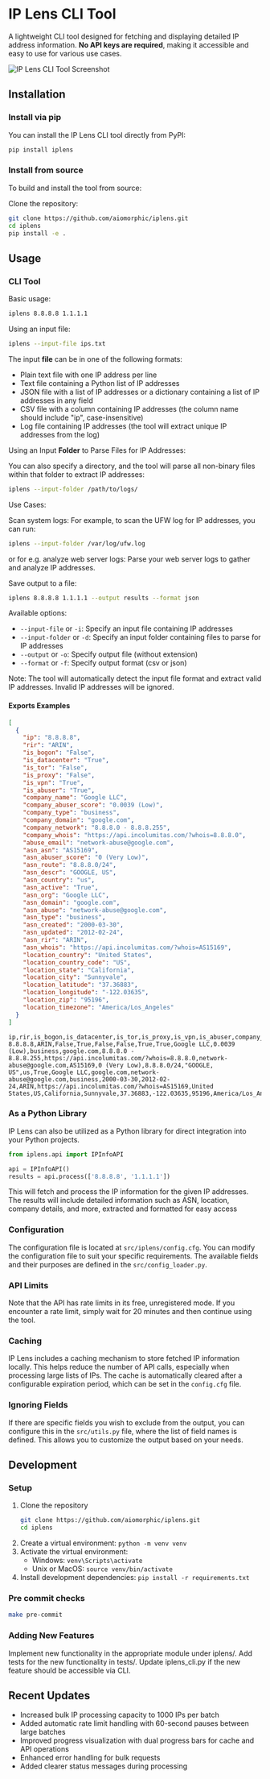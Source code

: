 # IP Lens CLI Tool

A  lightweight CLI tool designed for fetching and displaying detailed IP address information. **No API keys are required**, making it accessible and easy to use for various use cases.

![IP Lens CLI Tool Screenshot](https://i.ibb.co/0DdXPtt/ksnip-20240812-020344.png)


## Installation

### Install via pip

You can install the IP Lens CLI tool directly from PyPI:

```bash
pip install iplens
```

### Install from source

To build and install the tool from source:

Clone the repository:

```bash
git clone https://github.com/aiomorphic/iplens.git
cd iplens
pip install -e .
```

## Usage

### CLI Tool

Basic usage:

```bash
iplens 8.8.8.8 1.1.1.1
```

Using an input file:

```bash
iplens --input-file ips.txt
```

The input **file** can be in one of the following formats:

- Plain text file with one IP address per line
- Text file containing a Python list of IP addresses
- JSON file with a list of IP addresses or a dictionary containing a list of IP addresses in any field
- CSV file with a column containing IP addresses (the column name should include "ip", case-insensitive)
- Log file containing IP addresses (the tool will extract unique IP addresses from the log)

Using an Input **Folder** to Parse Files for IP Addresses:

You can also specify a directory, and the tool will parse all non-binary files within that folder to extract IP addresses:

```bash
iplens --input-folder /path/to/logs/
```

Use Cases:

Scan system logs: For example, to scan the UFW log for IP addresses, you can run:

```bash
iplens --input-folder /var/log/ufw.log
```

or for e.g. analyze web server logs: Parse your web server logs to gather and analyze IP addresses.

Save output to a file:

```bash
iplens 8.8.8.8 1.1.1.1 --output results --format json
```

Available options:

- `--input-file` or `-i`: Specify an input file containing IP addresses
- `--input-folder` or `-d`: Specify an input folder containing files to parse for IP addresses
- `--output` or `-o`: Specify output file (without extension)
- `--format` or `-f`: Specify output format (csv or json)

Note: The tool will automatically detect the input file format and extract valid IP addresses. Invalid IP addresses will be ignored.

#### Exports Examples

```json
[
  {
    "ip": "8.8.8.8",
    "rir": "ARIN",
    "is_bogon": "False",
    "is_datacenter": "True",
    "is_tor": "False",
    "is_proxy": "False",
    "is_vpn": "True",
    "is_abuser": "True",
    "company_name": "Google LLC",
    "company_abuser_score": "0.0039 (Low)",
    "company_type": "business",
    "company_domain": "google.com",
    "company_network": "8.8.8.0 - 8.8.8.255",
    "company_whois": "https://api.incolumitas.com/?whois=8.8.8.0",
    "abuse_email": "network-abuse@google.com",
    "asn_asn": "AS15169",
    "asn_abuser_score": "0 (Very Low)",
    "asn_route": "8.8.8.0/24",
    "asn_descr": "GOOGLE, US",
    "asn_country": "us",
    "asn_active": "True",
    "asn_org": "Google LLC",
    "asn_domain": "google.com",
    "asn_abuse": "network-abuse@google.com",
    "asn_type": "business",
    "asn_created": "2000-03-30",
    "asn_updated": "2012-02-24",
    "asn_rir": "ARIN",
    "asn_whois": "https://api.incolumitas.com/?whois=AS15169",
    "location_country": "United States",
    "location_country_code": "US",
    "location_state": "California",
    "location_city": "Sunnyvale",
    "location_latitude": "37.36883",
    "location_longitude": "-122.03635",
    "location_zip": "95196",
    "location_timezone": "America/Los_Angeles"
  }
]
```

```csv
ip,rir,is_bogon,is_datacenter,is_tor,is_proxy,is_vpn,is_abuser,company_name,company_abuser_score,company_type,company_domain,company_network,company_whois,abuse_email,asn_asn,asn_abuser_score,asn_route,asn_descr,asn_country,asn_active,asn_org,asn_domain,asn_abuse,asn_type,asn_created,asn_updated,asn_rir,asn_whois,location_country,location_country_code,location_state,location_city,location_latitude,location_longitude,location_zip,location_timezone
8.8.8.8,ARIN,False,True,False,False,True,True,Google LLC,0.0039 (Low),business,google.com,8.8.8.0 - 8.8.8.255,https://api.incolumitas.com/?whois=8.8.8.0,network-abuse@google.com,AS15169,0 (Very Low),8.8.8.0/24,"GOOGLE, US",us,True,Google LLC,google.com,network-abuse@google.com,business,2000-03-30,2012-02-24,ARIN,https://api.incolumitas.com/?whois=AS15169,United States,US,California,Sunnyvale,37.36883,-122.03635,95196,America/Los_Angeles

```

### As a Python Library

IP Lens can also be utilized as a Python library for direct integration into your Python projects.

```python
from iplens.api import IPInfoAPI

api = IPInfoAPI()
results = api.process(['8.8.8.8', '1.1.1.1'])
```

This will fetch and process the IP information for the given IP addresses. The results will include detailed information such as ASN, location, company details, and more, extracted and formatted for easy access

### Configuration

The configuration file is located at `src/iplens/config.cfg`. You can modify the configuration file to suit your specific requirements. The available fields and their purposes are defined in the `src/config_loader.py`.

### API Limits

Note that the API has rate limits in its free, unregistered mode. If you encounter a rate limit, simply wait for 20 minutes and then continue using the tool.

### Caching

IP Lens includes a caching mechanism to store fetched IP information locally. This helps reduce the number of API calls, especially when processing large lists of IPs. The cache is automatically cleared after a configurable expiration period, which can be set in the `config.cfg` file.

### Ignoring Fields

If there are specific fields you wish to exclude from the output, you can configure this in the `src/utils.py` file, where the list of field names is defined. This allows you to customize the output based on your needs.

## Development

### Setup

1. Clone the repository
   ```bash
   git clone https://github.com/aiomorphic/iplens.git
   cd iplens
   ```
2. Create a virtual environment: `python -m venv venv`
3. Activate the virtual environment:
    - Windows: `venv\Scripts\activate`
    - Unix or MacOS: `source venv/bin/activate`
4. Install development dependencies: `pip install -r requirements.txt`

### Pre commit checks

```bash
make pre-commit
```

### Adding New Features

Implement new functionality in the appropriate module under iplens/.
Add tests for the new functionality in tests/.
Update iplens_cli.py if the new feature should be accessible via CLI.

## Recent Updates

- Increased bulk IP processing capacity to 1000 IPs per batch
- Added automatic rate limit handling with 60-second pauses between large batches
- Improved progress visualization with dual progress bars for cache and API operations
- Enhanced error handling for bulk requests
- Added clearer status messages during processing

